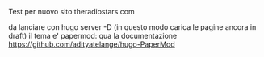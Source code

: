 Test per nuovo sito theradiostars.com

da lanciare con 
hugo server -D
(in questo modo carica le pagine ancora in draft)
il tema e' papermod: qua la documentazione
https://github.com/adityatelange/hugo-PaperMod
